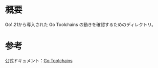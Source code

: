 # 概要
Go1.21から導入された Go Toolchains の動きを確認するためのディレクトリ。

# 参考
公式ドキュメント：[Go Toolchains](https://go.dev/doc/toolchain)
